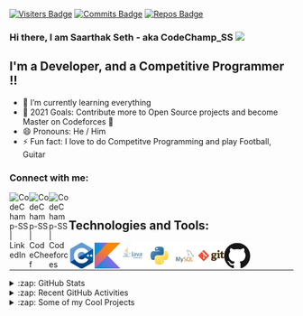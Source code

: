 [![Visiters Badge](https://badges.pufler.dev/visits/CodeChamp-SS/CodeChamp-SS)](https://badges.pufler.dev)
[![Commits Badge](https://badges.pufler.dev/commits/all/CodeChamp-SS)](https://badges.pufler.dev)
[![Repos Badge](https://badges.pufler.dev/repos/CodeChamp-SS)](https://badges.pufler.dev)


### Hi there, I am Saarthak Seth - aka CodeChamp_SS <img src="https://raw.githubusercontent.com/MartinHeinz/MartinHeinz/master/wave.gif" width="30px">

<!--
**CodeChamp-SS/CodeChamp-SS** is a ✨ _special_ ✨ repository because its `README.md` (this file) appears on your GitHub profile.

Here are some ideas to get you started:

- 🌱 I’m currently learning ...
- 👯 I’m looking to collaborate on ...
- 🤔 I’m looking for help with ...
- 💬 Ask me about ...
- 📫 How to reach me: ...
- 😄 Pronouns: ...
- ⚡ Fun fact: ...
-->

## I'm a Developer, and a Competitive Programmer !!

- 🌱 I’m currently learning everything
- 🥅 2021 Goals: Contribute more to Open Source projects and become Master on Codeforces 🤣
- 😄 Pronouns: He / Him
- ⚡ Fun fact: I love to do Competitve Programming and play Football, Guitar

### Connect with me:
[<img align="left" alt="CodeChamp-SS | LinkedIn" width="35px" src="https://cdn.jsdelivr.net/npm/simple-icons@v3/icons/linkedin.svg" />][linkedin]
[<img align="left" alt="CodeChamp-SS | CodeChef" width="35px" src="https://cdn.jsdelivr.net/npm/simple-icons@v3/icons/codechef.svg" />][codechef]
[<img align="left" alt="CodeChamp-SS | Codeforces" width="35px" src="https://cdn.jsdelivr.net/npm/simple-icons@v3/icons/codeforces.svg" />][codeforces]

<br />

## Technologies and Tools:
<img align="left" alt="C++" width="46px" src="https://raw.githubusercontent.com/github/explore/80688e429a7d4ef2fca1e82350fe8e3517d3494d/topics/cpp/cpp.png" />
<img align="left" alt="Kotlin" width="46px" src="https://raw.githubusercontent.com/github/explore/80688e429a7d4ef2fca1e82350fe8e3517d3494d/topics/kotlin/kotlin.png" />
<img align="left" alt="Java" width="46px" src="https://raw.githubusercontent.com/github/explore/80688e429a7d4ef2fca1e82350fe8e3517d3494d/topics/java/java.png" />
<img align="left" alt="Python" width="46px" src="https://raw.githubusercontent.com/github/explore/80688e429a7d4ef2fca1e82350fe8e3517d3494d/topics/python/python.png" />
<img align="left" alt="MySQL" width="46px" src="https://raw.githubusercontent.com/github/explore/80688e429a7d4ef2fca1e82350fe8e3517d3494d/topics/mysql/mysql.png" />
<img align="left" alt="Git" width="46px" src="https://raw.githubusercontent.com/github/explore/80688e429a7d4ef2fca1e82350fe8e3517d3494d/topics/git/git.png" />
<img align="left" alt="GitHub" width="46px" src="https://raw.githubusercontent.com/github/explore/78df643247d429f6cc873026c0622819ad797942/topics/github/github.png" />

<br />
<br />

---

<details>
  <summary>:zap: GitHub Stats</summary>

  <img align="centre" alt="codeSTACKr's GitHub Stats" src="https://github-readme-stats-codechamp-ss.vercel.app/api?username=CodeChamp-SS&show_icons=true&hide_border=true&theme=radical" />

</details>

<details>
  <summary>:zap: Recent GitHub Activities</summary>

  <!--START_SECTION:activity-->
1. 💪 Opened PR [#921](https://github.com/Catrobat/Paintroid/pull/921) in [Catrobat/Paintroid](https://github.com/Catrobat/Paintroid)
2. 💪 Opened PR [#919](https://github.com/Catrobat/Paintroid/pull/919) in [Catrobat/Paintroid](https://github.com/Catrobat/Paintroid)
3. 💪 Opened PR [#916](https://github.com/Catrobat/Paintroid/pull/916) in [Catrobat/Paintroid](https://github.com/Catrobat/Paintroid)
4. 💪 Opened PR [#915](https://github.com/Catrobat/Paintroid/pull/915) in [Catrobat/Paintroid](https://github.com/Catrobat/Paintroid)
5. 🗣 Commented on [#913](https://github.com/Catrobat/Paintroid/issues/913) in [Catrobat/Paintroid](https://github.com/Catrobat/Paintroid)
<!--END_SECTION:activity-->

</details>

<details>
  
  <summary>:zap: Some of my Cool Projects</summary>
  
  <a href="https://github.com/CodeChamp-SS/ProTeams-ProjectManagementApp">
  <img align="center" src="https://github-readme-stats-codechamp-ss.vercel.app/api/pin/?username=CodeChamp-SS&repo=ProTeams-ProjectManagementApp&theme=radical" />
</a>
<a href="https://github.com/CodeChamp-SS/SwampHackGame">
  <img align="center" src="https://github-readme-stats-codechamp-ss.vercel.app/api/pin/?username=CodeChamp-SS&repo=SwampHackGame&theme=radical" />
</a>
<br />
<a href="https://github.com/CodeChamp-SS/RunningTrackerApp">
  <img align="center" src="https://github-readme-stats-codechamp-ss.vercel.app/api/pin/?username=CodeChamp-SS&repo=RunningTrackerApp&theme=radical" />
</a>
<a href="https://github.com/CodeChamp-SS/7MinutesWorkout">
  <img align="center" src="https://github-readme-stats-codechamp-ss.vercel.app/api/pin/?username=CodeChamp-SS&repo=7MinutesWorkout&theme=radical" />
</a>
  
</details>


[linkedin]: https://www.linkedin.com/in/saarthak-seth/
[codechef]: https://www.codechef.com/users/saarthak_10
[codeforces]: https://codeforces.com/profile/CodeChamp_SS
